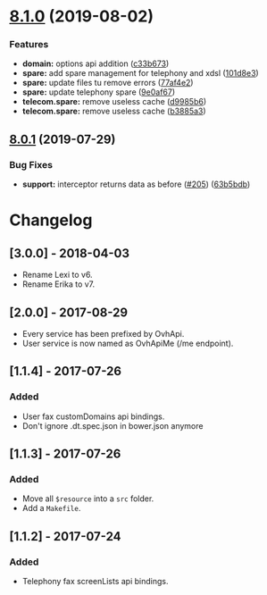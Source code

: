 # [8.1.0](https://github.com/ovh-ux/ovh-api-services/compare/v8.0.1...v8.1.0) (2019-08-02)


### Features

* **domain:** options api addition ([c33b673](https://github.com/ovh-ux/ovh-api-services/commit/c33b673))
* **spare:** add spare management for telephony and xdsl ([101d8e3](https://github.com/ovh-ux/ovh-api-services/commit/101d8e3))
* **spare:** update files tu remove errors ([77af4e2](https://github.com/ovh-ux/ovh-api-services/commit/77af4e2))
* **spare:** update telephony spare ([9e0af67](https://github.com/ovh-ux/ovh-api-services/commit/9e0af67))
* **telecom.spare:** remove useless cache ([d9985b6](https://github.com/ovh-ux/ovh-api-services/commit/d9985b6))
* **telecom.spare:** remove useless cache ([b3885a3](https://github.com/ovh-ux/ovh-api-services/commit/b3885a3))



## [8.0.1](https://github.com/ovh-ux/ovh-api-services/compare/v8.0.0...v8.0.1) (2019-07-29)


### Bug Fixes

* **support:** interceptor returns data as before ([#205](https://github.com/ovh-ux/ovh-api-services/issues/205)) ([63b5bdb](https://github.com/ovh-ux/ovh-api-services/commit/63b5bdb))



# Changelog

## [3.0.0] - 2018-04-03
- Rename Lexi to v6.
- Rename Erika to v7.

## [2.0.0] - 2017-08-29
- Every service has been prefixed by OvhApi.
- User service is now named as OvhApiMe (/me endpoint).

## [1.1.4] - 2017-07-26
### Added
- User fax customDomains api bindings.
- Don't ignore .dt.spec.json in bower.json anymore

## [1.1.3] - 2017-07-26
### Added
- Move all `$resource` into a `src` folder.
- Add a `Makefile`.

## [1.1.2] - 2017-07-24
### Added
- Telephony fax screenLists api bindings.
